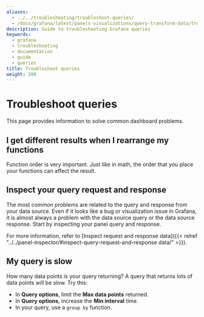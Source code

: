 ```yaml
---
aliases:
  - ../../troubleshooting/troubleshoot-queries/
  - /docs/grafana/latest/panels-visualizations/query-transform-data/troubleshoot-queries/
description: Guide to troubleshooting Grafana queries
keywords:
  - grafana
  - troubleshooting
  - documentation
  - guide
  - queries
title: Troubleshoot queries
weight: 200
---
```


# Troubleshoot queries

This page provides information to solve common dashboard problems.

## I get different results when I rearrange my functions

Function order is very important. Just like in math, the order that you place your functions can affect the result.

## Inspect your query request and response

The most common problems are related to the query and response from your data source. Even if it looks
like a bug or visualization issue in Grafana, it is almost always a problem with the data source query or
the data source response. Start by inspecting your panel query and response.

For more information, refer to [Inspect request and response data]({{< relref "../../panel-inspector/#inspect-query-request-and-response data/" >}}).

## My query is slow

How many data points is your query returning? A query that returns lots of data points will be slow. Try this:

- In **Query options**, limit the **Max data points** returned.
- In **Query options**, increase the **Min interval** time.
- In your query, use a `group by` function.
